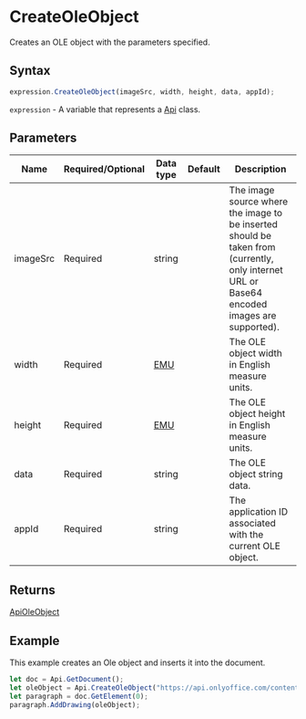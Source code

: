 # CreateOleObject

Creates an OLE object with the parameters specified.

## Syntax

```javascript
expression.CreateOleObject(imageSrc, width, height, data, appId);
```

`expression` - A variable that represents a [Api](../Api.md) class.

## Parameters

| **Name** | **Required/Optional** | **Data type** | **Default** | **Description** |
| ------------- | ------------- | ------------- | ------------- | ------------- |
| imageSrc | Required | string |  | The image source where the image to be inserted should be taken from (currently, only internet URL or Base64 encoded images are supported). |
| width | Required | [EMU](../../Enumeration/EMU.md) |  | The OLE object width in English measure units. |
| height | Required | [EMU](../../Enumeration/EMU.md) |  | The OLE object height in English measure units. |
| data | Required | string |  | The OLE object string data. |
| appId | Required | string |  | The application ID associated with the current OLE object. |

## Returns

[ApiOleObject](../../ApiOleObject/ApiOleObject.md)

## Example

This example creates an Ole object and inserts it into the document.

```javascript
let doc = Api.GetDocument();
let oleObject = Api.CreateOleObject("https://api.onlyoffice.com/content/img/docbuilder/examples/ole-object-image.png", 130 * 36000, 90 * 36000, "https://youtu.be/SKGz4pmnpgY", "asc.{38E022EA-AD92-45FC-B22B-49DF39746DB4}");
let paragraph = doc.GetElement(0);
paragraph.AddDrawing(oleObject);
```
